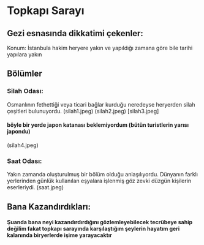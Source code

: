 # Topkapı Sarayı

## Gezi esnasında dikkatimi çekenler:

Konum: İstanbula hakim heryere yakın ve yapıldığı zamana göre bile tarihi yapılara yakın

## Bölümler
### Silah Odası:
Osmanlının fethettiği veya ticari bağlar kurduğu neredeyse heryerden silah çeşitleri bulunuyordu.
(silah1.jpeg) 
(silah2.jpeg)
[silah3.jpeg]
#### böyle bir yerde japon katanası beklemiyordum (bütün turistlerin yarısı japondu)
(silah4.jpeg)
### Saat Odası:
Yakın zamanda oluşturulmuş bir bölüm olduğu anlaşılıyordu. Dünyanın farklı yerlerinden günlük kullanılan eşyalara işlenmiş göz zevki düzgün kişilerin eserleriydi.
(saat.jpeg)

## Bana Kazandırdıkları:

#### Şuanda bana neyi kazandırdırdığını gözlemleyebilecek tecrübeye sahip değilim fakat topkapı sarayında karşılaştığım şeylerin hayatım geri kalanında biryerlerde işime yarayacaktır
